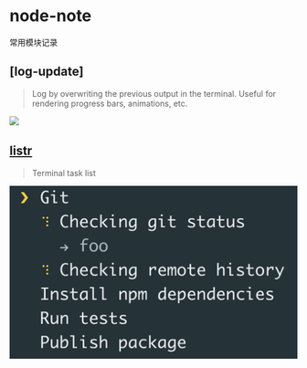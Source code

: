 # node-note
常用模块记录
## [log-update]
> Log by overwriting the previous output in the terminal.
> Useful for rendering progress bars, animations, etc.
<img src="https://github.com/sindresorhus/log-update/raw/master/screenshot.gif">

## [listr](https://github.com/SamVerschueren/listr) 
> Terminal task list
<img src="https://github.com/SamVerschueren/listr/raw/master/media/screenshot.gif">
